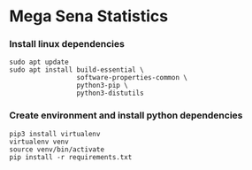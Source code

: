 # Mega Sena Statistics

### Install linux dependencies

```shell script
sudo apt update
sudo apt install build-essential \
                 software-properties-common \
                 python3-pip \
                 python3-distutils
```

### Create environment and install python dependencies

```shell script
pip3 install virtualenv
virtualenv venv
source venv/bin/activate
pip install -r requirements.txt
```